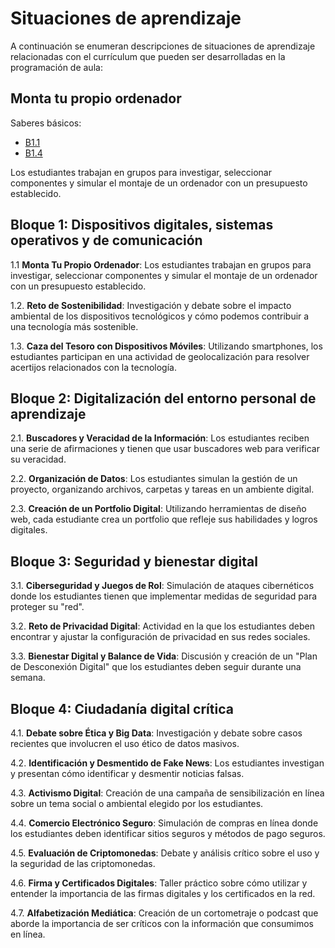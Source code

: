 # Situaciones de aprendizaje

A continuación se enumeran descripciones de situaciones de aprendizaje relacionadas con el currículum que pueden ser desarrolladas en la programación de aula:

## Monta tu propio ordenador

Saberes básicos: 
  - [B1.1](050_saberes_basicos.md#b11-arquitectura-de-ordenadores)
  - [B1.4](050_saberes_basicos.md#b14-resolución-de-problemas)

Los estudiantes trabajan en grupos para investigar, seleccionar componentes y simular el montaje de un ordenador con un presupuesto establecido.
 

## Bloque 1: Dispositivos digitales, sistemas operativos y de comunicación

1.1 **Monta Tu Propio Ordenador**: Los estudiantes trabajan en grupos para investigar, seleccionar componentes y simular el montaje de un ordenador con un presupuesto establecido.

1.2. **Reto de Sostenibilidad**: Investigación y debate sobre el impacto ambiental de los dispositivos tecnológicos y cómo podemos contribuir a una tecnología más sostenible.

1.3. **Caza del Tesoro con Dispositivos Móviles**: Utilizando smartphones, los estudiantes participan en una actividad de geolocalización para resolver acertijos relacionados con la tecnología.

## Bloque 2: Digitalización del entorno personal de aprendizaje

2.1. **Buscadores y Veracidad de la Información**: Los estudiantes reciben una serie de afirmaciones y tienen que usar buscadores web para verificar su veracidad.

2.2. **Organización de Datos**: Los estudiantes simulan la gestión de un proyecto, organizando archivos, carpetas y tareas en un ambiente digital.

2.3. **Creación de un Portfolio Digital**: Utilizando herramientas de diseño web, cada estudiante crea un portfolio que refleje sus habilidades y logros digitales.

## Bloque 3: Seguridad y bienestar digital

3.1. **Ciberseguridad y Juegos de Rol**: Simulación de ataques cibernéticos donde los estudiantes tienen que implementar medidas de seguridad para proteger su "red".

3.2. **Reto de Privacidad Digital**: Actividad en la que los estudiantes deben encontrar y ajustar la configuración de privacidad en sus redes sociales.

3.3. **Bienestar Digital y Balance de Vida**: Discusión y creación de un "Plan de Desconexión Digital" que los estudiantes deben seguir durante una semana.

## Bloque 4: Ciudadanía digital crítica

4.1. **Debate sobre Ética y Big Data**: Investigación y debate sobre casos recientes que involucren el uso ético de datos masivos.

4.2. **Identificación y Desmentido de Fake News**: Los estudiantes investigan y presentan cómo identificar y desmentir noticias falsas.

4.3. **Activismo Digital**: Creación de una campaña de sensibilización en línea sobre un tema social o ambiental elegido por los estudiantes.

4.4. **Comercio Electrónico Seguro**: Simulación de compras en línea donde los estudiantes deben identificar sitios seguros y métodos de pago seguros.

4.5. **Evaluación de Criptomonedas**: Debate y análisis crítico sobre el uso y la seguridad de las criptomonedas.

4.6. **Firma y Certificados Digitales**: Taller práctico sobre cómo utilizar y entender la importancia de las firmas digitales y los certificados en la red.

4.7. **Alfabetización Mediática**: Creación de un cortometraje o podcast que aborde la importancia de ser críticos con la información que consumimos en línea.
